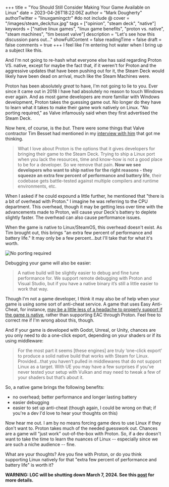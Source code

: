 +++
title = "You Should Still Consider Making Your Game Available on Linux"
date = 2023-04-26T18:22:06Z
author = "Mark Dougherty"
authorTwitter = "linuxgamingctr" #do not include @
cover = "/images/steam_deck/tux.jpg"
tags = ["opinion", "steam deck", "native"]
keywords = ["native linux games", "linux game benefits", "proton vs. native", "steam machines", "tim besset valve"]
description = "Let's see how this discussion pans out..."
showFullContent = false
readingTime = false
draft = false
comments = true
+++
I feel like I'm entering hot water when I bring up a subject like this.

And I'm not going to re-hash what everyone else has said regarding Proton VS. native, except for maybe the fact that, if it weren't for Proton and the aggressive updates that have been pushing out for it, the Steam Deck would likely have been dead on arrival, much like the Steam Machines were.

Proton has been absolutely *great* to have, I'm not going to lie to you. Ever since it came out in 2018 I have had absolutely no reason to touch Windows ever again. And as most game developers are more familiar with Windows development, Proton takes the guessing game out. No longer do they have to learn what it takes to make their game work natively on Linux. "No porting required," as Valve infamously said when they first advertised the Steam Deck.

Now here, of course, is the *but*. There were some things that Valve contractor Tim Besset had mentioned in my [interview with him](https://linuxgamingcentral.com/posts/interview-with-tim-besset-valve-contractor/) that got me thinking.
> What I love about Proton is the options that it gives developers for bringing their game to the Steam Deck. Trying to ship a Linux port when you lack the resources, time and know-how is not a good place to be for a developer. So we remove that pain. **Now we see developers who want to ship native for the right reasons - they squeeze an extra few percent of performance and battery life**, their codebase gets battle-tested against multiple compilers and runtime environments, etc.

When I asked if he could expound a little further, he mentioned that "there is a bit of overhead with Proton." I imagine he was referring to the CPU department. This overhead, though it may be getting less over time with the advancements made to Proton, will cause your Deck's battery to deplete slightly faster. The overhead can also cause performance issues.

When the game is native to Linux/SteamOS, this overhead doesn't exist. As Tim brought out, this brings "an extra few percent of performance and battery life." It may only be a few percent...but I'll take that for what it's worth.

![No porting required](/images/steam_deck/no_porting_required.webp)

Debugging your game will also be easier:
> A native build will be slightly easier to debug and fine tune performance for. We support remote debugging with Proton and Visual Studio, but if you have a native binary it’s still a little easier to work that way.

Though I'm not a game developer, I think it may also be of help when your game is using some sort of anti-cheat service. A game that uses Easy Anti-Cheat, for instance, [may be a little less of a headache to properly support if the game is native](https://boilingsteam.com/enabling-eac-support-on-linux-now-easier/), rather than supporting EAC through Proton. Feel free to correct me if I'm wrong about this, though.

And if your game is developed with Godot, Unreal, or Unity, chances are you only need to do a one-click export, depending on your shaders or if its using middleware:
> For the most part it seems [these engines] are truly ‘one-click export’ to produce a solid native build that works with Steam for Linux. Provided...that you haven’t pulled in middlewares that do not support Linux as a target. With UE you may have a few surprises if you’ve never tested your setup with Vulkan and may need to tweak a few of your shaders but that’s about it.

So, a native game brings the following benefits:
- no overhead; better performance and longer lasting battery
- easier debugging
- easier to set up anti-cheat (though again, I could be wrong on that; if you're a dev I'd love to hear your thoughts on this)

Now hear me out. I am by no means forcing game devs to use Linux if they don't want to. Proton takes much of the needed guesswork out. Chances are a game will "just work" out-of-the-box with Proton. So, if a dev doesn't want to take the time to learn the nuances of Linux -- especially since we are such a niche audience -- fine.

What are your thoughts? Are you fine with Proton, or do you think supporting Linux natively for that "extra few percent of performance and battery life" is worth it?

**WARNING: LGC will be shutting down March 7, 2024. See this [post](https://linuxgamingcentral.com/posts/the-end-of-lgc/) for more details.**
